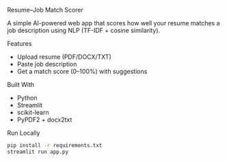 Resume–Job Match Scorer

A simple AI-powered web app that scores how well your resume matches a job description using NLP (TF-IDF + cosine similarity).

 Features
- Upload resume (PDF/DOCX/TXT)
- Paste job description
- Get a match score (0–100%) with suggestions

Built With
- Python
- Streamlit
- scikit-learn
- PyPDF2 + docx2txt

 Run Locally

```bash
pip install -r requirements.txt
streamlit run app.py
